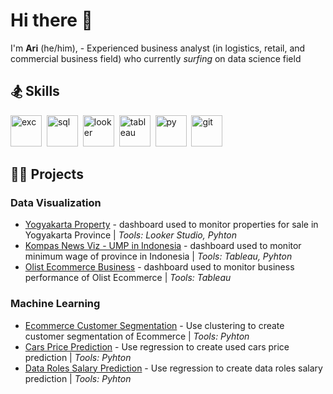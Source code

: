 # Hi there 👋
I'm **Ari** (he/him), - Experienced business analyst (in logistics, retail, and commercial business field) who currently _surfing_ on data science field

## 🏂 Skills
<img src="https://www.svgrepo.com/show/373590/excel2.svg" alt="exc" width="50"/>&nbsp;
<img src="https://www.svgrepo.com/show/221326/mysql.svg" alt="sql" width="50"/>&nbsp;
<img src="https://www.svgrepo.com/show/354011/looker.svg" alt="looker" width="50"/>&nbsp;
<img src="https://www.svgrepo.com/show/354428/tableau-icon.svg" alt="tableau" width="50"/>&nbsp;
<img src="https://www.svgrepo.com/show/374016/python.svg" alt="py" width="50"/>&nbsp;
<img src="https://www.svgrepo.com/show/452210/git.svg" alt="git" width="50"/>&nbsp;

## 👨‍🔧 Projects
### Data Visualization
- [Yogyakarta Property](https://www.linkedin.com/posts/ari-adhi-hermawan_googledatastudio-data-dataanalytics-activity-6789484821426118656-1BPC?utm_source=share&utm_medium=member_desktop) - dashboard used to monitor properties for sale in Yogyakarta Province | _Tools: Looker Studio, Pyhton_
- [Kompas News Viz - UMP in Indonesia](https://www.linkedin.com/posts/ari-adhi-hermawan_ruanglibur-datavisualization-tableau-activity-7014099690950455296-IAxh?utm_source=share&utm_medium=member_desktop) - dashboard used to monitor minimum wage of province in Indonesia | _Tools: Tableau, Pyhton_
- [Olist Ecommerce Business](https://public.tableau.com/app/profile/hermawan4163/viz/EcommerceDashboard-RFMSegmentation/ECOMMERCE) - dashboard used to monitor business performance of Olist Ecommerce | _Tools: Tableau_

### Machine Learning
- [Ecommerce Customer Segmentation](https://github.com/aridiawan/ecommerce-analysis) - Use clustering to create customer segmentation of Ecommerce | _Tools: Pyhton_
- [Cars Price Prediction](https://github.com/aridiawan/Used-Cars-Price-Prediction) - Use regression to create used cars price prediction | _Tools: Pyhton_
- [Data Roles Salary Prediction](https://github.com/fnkhairudin/Data-Scientist-Salary-Prediction) - Use regression to create data roles salary prediction | _Tools: Pyhton_
